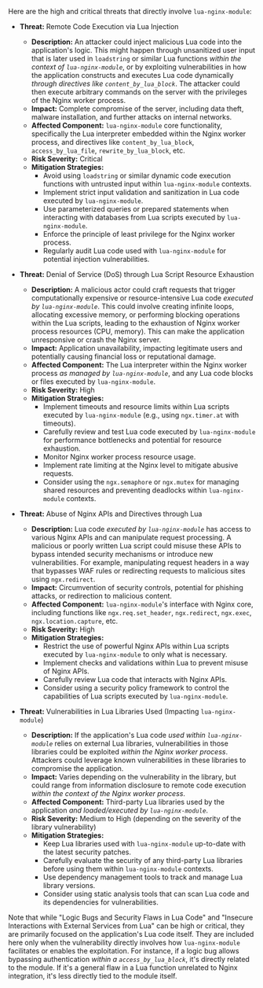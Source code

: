 Here are the high and critical threats that directly involve `lua-nginx-module`:

*   **Threat:** Remote Code Execution via Lua Injection
    *   **Description:** An attacker could inject malicious Lua code into the application's logic. This might happen through unsanitized user input that is later used in `loadstring` or similar Lua functions *within the context of `lua-nginx-module`*, or by exploiting vulnerabilities in how the application constructs and executes Lua code dynamically *through directives like `content_by_lua_block`*. The attacker could then execute arbitrary commands on the server with the privileges of the Nginx worker process.
    *   **Impact:** Complete compromise of the server, including data theft, malware installation, and further attacks on internal networks.
    *   **Affected Component:** `lua-nginx-module` core functionality, specifically the Lua interpreter embedded within the Nginx worker process, and directives like `content_by_lua_block`, `access_by_lua_file`, `rewrite_by_lua_block`, etc.
    *   **Risk Severity:** Critical
    *   **Mitigation Strategies:**
        *   Avoid using `loadstring` or similar dynamic code execution functions with untrusted input within `lua-nginx-module` contexts.
        *   Implement strict input validation and sanitization in Lua code executed by `lua-nginx-module`.
        *   Use parameterized queries or prepared statements when interacting with databases from Lua scripts executed by `lua-nginx-module`.
        *   Enforce the principle of least privilege for the Nginx worker process.
        *   Regularly audit Lua code used with `lua-nginx-module` for potential injection vulnerabilities.

*   **Threat:** Denial of Service (DoS) through Lua Script Resource Exhaustion
    *   **Description:** A malicious actor could craft requests that trigger computationally expensive or resource-intensive Lua code *executed by `lua-nginx-module`*. This could involve creating infinite loops, allocating excessive memory, or performing blocking operations within the Lua scripts, leading to the exhaustion of Nginx worker process resources (CPU, memory). This can make the application unresponsive or crash the Nginx server.
    *   **Impact:** Application unavailability, impacting legitimate users and potentially causing financial loss or reputational damage.
    *   **Affected Component:** The Lua interpreter within the Nginx worker process *as managed by `lua-nginx-module`*, and any Lua code blocks or files executed by `lua-nginx-module`.
    *   **Risk Severity:** High
    *   **Mitigation Strategies:**
        *   Implement timeouts and resource limits within Lua scripts executed by `lua-nginx-module` (e.g., using `ngx.timer.at` with timeouts).
        *   Carefully review and test Lua code executed by `lua-nginx-module` for performance bottlenecks and potential for resource exhaustion.
        *   Monitor Nginx worker process resource usage.
        *   Implement rate limiting at the Nginx level to mitigate abusive requests.
        *   Consider using the `ngx.semaphore` or `ngx.mutex` for managing shared resources and preventing deadlocks within `lua-nginx-module` contexts.

*   **Threat:** Abuse of Nginx APIs and Directives through Lua
    *   **Description:** Lua code *executed by `lua-nginx-module`* has access to various Nginx APIs and can manipulate request processing. A malicious or poorly written Lua script could misuse these APIs to bypass intended security mechanisms or introduce new vulnerabilities. For example, manipulating request headers in a way that bypasses WAF rules or redirecting requests to malicious sites using `ngx.redirect`.
    *   **Impact:** Circumvention of security controls, potential for phishing attacks, or redirection to malicious content.
    *   **Affected Component:** `lua-nginx-module`'s interface with Nginx core, including functions like `ngx.req.set_header`, `ngx.redirect`, `ngx.exec`, `ngx.location.capture`, etc.
    *   **Risk Severity:** High
    *   **Mitigation Strategies:**
        *   Restrict the use of powerful Nginx APIs within Lua scripts executed by `lua-nginx-module` to only what is necessary.
        *   Implement checks and validations within Lua to prevent misuse of Nginx APIs.
        *   Carefully review Lua code that interacts with Nginx APIs.
        *   Consider using a security policy framework to control the capabilities of Lua scripts executed by `lua-nginx-module`.

*   **Threat:** Vulnerabilities in Lua Libraries Used (Impacting `lua-nginx-module`)
    *   **Description:** If the application's Lua code *used within `lua-nginx-module`* relies on external Lua libraries, vulnerabilities in those libraries could be exploited *within the Nginx worker process*. Attackers could leverage known vulnerabilities in these libraries to compromise the application.
    *   **Impact:** Varies depending on the vulnerability in the library, but could range from information disclosure to remote code execution *within the context of the Nginx worker process*.
    *   **Affected Component:** Third-party Lua libraries used by the application *and loaded/executed by `lua-nginx-module`*.
    *   **Risk Severity:** Medium to High (depending on the severity of the library vulnerability)
    *   **Mitigation Strategies:**
        *   Keep Lua libraries used with `lua-nginx-module` up-to-date with the latest security patches.
        *   Carefully evaluate the security of any third-party Lua libraries before using them within `lua-nginx-module` contexts.
        *   Use dependency management tools to track and manage Lua library versions.
        *   Consider using static analysis tools that can scan Lua code and its dependencies for vulnerabilities.

Note that while "Logic Bugs and Security Flaws in Lua Code" and "Insecure Interactions with External Services from Lua" can be high or critical, they are primarily focused on the application's Lua code itself. They are included here only when the vulnerability directly involves how `lua-nginx-module` facilitates or enables the exploitation. For instance, if a logic bug allows bypassing authentication *within a `access_by_lua_block`*, it's directly related to the module. If it's a general flaw in a Lua function unrelated to Nginx integration, it's less directly tied to the module itself.